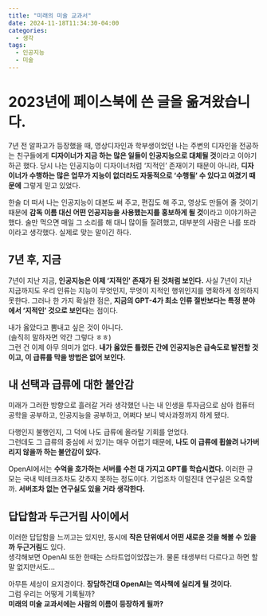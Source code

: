 ```yaml
---
title: "미래의 미술 교과서"
date: 2024-11-18T11:34:30-04:00
categories:
  - 생각
tags:
  - 인공지능
  - 미술
---
```


# 2023년에 페이스북에 쓴 글을 옮겨왔습니다.

7년 전 알파고가 등장했을 때, 영상디자인과 학부생이었던 나는 주변의 디자인을 전공하는 친구들에게 **디자이너가 지금 하는 많은 일들이 인공지능으로 대체될 것**이라고 이야기하곤 했다. 당시 나는 인공지능이 디자이너처럼 ‘지적인’ 존재이기 때문이 아니라, **디자이너가 수행하는 많은 업무가 지능이 없더라도 자동적으로 ‘수행될’ 수 있다고 여겼기 때문에** 그렇게 믿고 있었다.

한술 더 떠서 나는 인공지능이 대본도 써 주고, 편집도 해 주고, 영상도 만들어 줄 것이기 때문에 **감독 이름 대신 어떤 인공지능을 사용했는지를 홍보하게 될 것**이라고 이야기하곤 했다. 술만 먹으면 매일 그 소리를 해 대니 많이들 질려했고, 대부분의 사람은 나를 또라이라고 생각했다. 실제로 맞는 말이긴 하다.

## 7년 후, 지금

7년이 지난 지금, **인공지능은 이제 ‘지적인’ 존재가 된 것처럼 보인다.** 사실 7년이 지난 지금까지도 우리 인류는 지능이 무엇인지, 무엇이 지적인 행위인지를 명확하게 정의하지 못한다. 그러나 한 가지 확실한 점은, **지금의 GPT-4가 최소 인류 절반보다는 특정 분야에서 ‘지적인’ 것으로 보인다**는 점이다.

내가 옳았다고 뽐내고 싶은 것이 아니다.  
(솔직히 말하자면 약간 그렇다 ㅎㅎ)  
그런 건 이제 아무 의미가 없다. **내가 옳았든 틀렸든 간에 인공지능은 급속도로 발전할 것이고, 이 급류를 막을 방법은 없어 보인다.**

## 내 선택과 급류에 대한 불안감

미래가 그러한 방향으로 흘러갈 거라 생각했던 나는 내 인생을 투자금으로 삼아 컴퓨터 공학을 공부하고, 인공지능을 공부하고, 어쩌다 보니 박사과정까지 하게 됐다.

다행인지 불행인지, 그 덕에 나도 급류에 올라탈 기회를 얻었다.  
그런데도 그 급류의 중심에 서 있기는 매우 어렵기 때문에, **나도 이 급류에 휩쓸려 나가버리지 않을까 하는 불안감이 있다.**

OpenAI에서는 **수억을 호가하는 서버를 수천 대 가지고 GPT를 학습시켰다.** 이러한 규모는 국내 빅테크조차도 갖추지 못하는 정도이다. 기업조차 이럴진대 연구실은 오죽할까. **서버조차 없는 연구실도 있을 거라 생각한다.**

## 답답함과 두근거림 사이에서

이러한 답답함을 느끼고는 있지만, 동시에 **작은 단위에서 어떤 새로운 것을 해볼 수 있을까 두근거림**도 있다.  
생각해보면 OpenAI 또한 한때는 스타트업이었잖는가. 물론 태생부터 다르다고 하면 할 말 없지만서도…

아무튼 세상이 요지경이다. **장담하건대 OpenAI는 역사책에 실리게 될 것이다.**  
그럼 우리는 어떻게 기록될까?  
**미래의 미술 교과서에는 사람의 이름이 등장하게 될까?**
